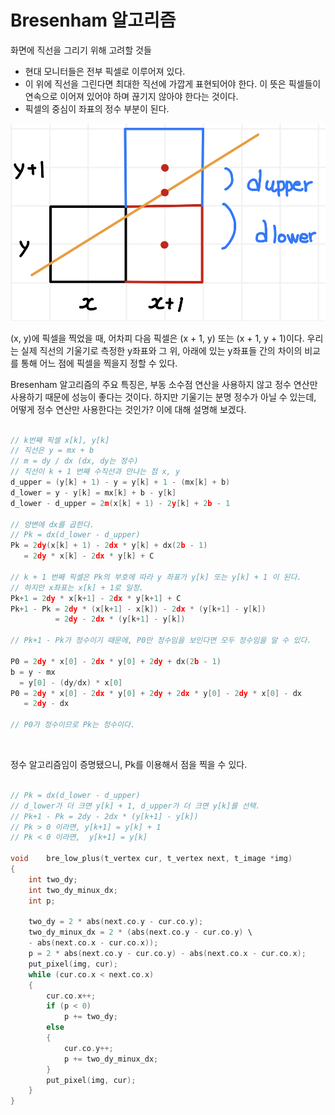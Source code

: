 # Bresenham 알고리즘

화면에 직선을 그리기 위해 고려할 것들
- 현대 모니터들은 전부 픽셀로 이루어져 있다.
- 이 위에 직선을 그린다면 최대한 직선에 가깝게 표현되어야 한다. 이 뜻은 픽셀들이 연속으로 이어져 있어야 하며 끊기지 않아야 한다는 것이다.
- 픽셀의 중심이 좌표의 정수 부분이 된다.

![bresenham](../images/bresenham.png)

(x, y)에 픽셀을 찍었을 때, 어차피 다음 픽셀은 (x + 1, y) 또는 (x + 1, y + 1)이다. 우리는 실제 직선의 기울기로 측정한 y좌표와 그 위, 아래에 있는 y좌표들 간의 차이의 비교를 통해 어느 점에 픽셀을 찍을지 정할 수 있다.

Bresenham 알고리즘의 주요 특징은, 부동 소수점 연산을 사용하지 않고 정수 연산만 사용하기 때문에 성능이 좋다는 것이다. 하지만 기울기는 분명 정수가 아닐 수 있는데, 어떻게 정수 연산만 사용한다는 것인가? 이에 대해 설명해 보겠다.

```c

// k번째 픽셀 x[k], y[k]
// 직선은 y = mx + b
// m = dy / dx (dx, dy는 정수)
// 직선이 k + 1 번째 수직선과 만나는 점 x, y
d_upper = (y[k] + 1) - y = y[k] + 1 - (mx[k] + b)
d_lower = y - y[k] = mx[k] + b - y[k]
d_lower - d_upper = 2m(x[k] + 1) - 2y[k] + 2b - 1

// 양변에 dx를 곱한다.
// Pk = dx(d_lower - d_upper)
Pk = 2dy(x[k] + 1) - 2dx * y[k] + dx(2b - 1)
   = 2dy * x[k] - 2dx * y[k] + C

// k + 1 번째 픽셀은 Pk의 부호에 따라 y 좌표가 y[k] 또는 y[k] + 1 이 된다.
// 하지만 x좌표는 x[k] + 1로 일정.
Pk+1 = 2dy * x[k+1] - 2dx * y[k+1] + C
Pk+1 - Pk = 2dy * (x[k+1] - x[k]) - 2dx * (y[k+1] - y[k])
          = 2dy - 2dx * (y[k+1] - y[k])

// Pk+1 - Pk가 정수이기 때문에, P0만 정수임을 보인다면 모두 정수임을 알 수 있다.

P0 = 2dy * x[0] - 2dx * y[0] + 2dy + dx(2b - 1)
b = y - mx
  = y[0] - (dy/dx) * x[0]
P0 = 2dy * x[0] - 2dx * y[0] + 2dy + 2dx * y[0] - 2dy * x[0] - dx
   = 2dy - dx

// P0가 정수이므로 Pk는 정수이다.

```

<br>

정수 알고리즘임이 증명됐으니, Pk를 이용해서 점을 찍을 수 있다.

```c

// Pk = dx(d_lower - d_upper)
// d_lower가 더 크면 y[k] + 1, d_upper가 더 크면 y[k]를 선택.
// Pk+1 - Pk = 2dy - 2dx * (y[k+1] - y[k])
// Pk > 0 이라면, y[k+1] = y[k] + 1
// Pk < 0 이라면,  y[k+1] = y[k]

void	bre_low_plus(t_vertex cur, t_vertex next, t_image *img)
{
	int	two_dy;
	int	two_dy_minux_dx;
	int	p;

	two_dy = 2 * abs(next.co.y - cur.co.y);
	two_dy_minux_dx = 2 * (abs(next.co.y - cur.co.y) \
	- abs(next.co.x - cur.co.x));
	p = 2 * abs(next.co.y - cur.co.y) - abs(next.co.x - cur.co.x);
	put_pixel(img, cur);
	while (cur.co.x < next.co.x)
	{
		cur.co.x++;
		if (p < 0)
			p += two_dy;
		else
		{
			cur.co.y++;
			p += two_dy_minux_dx;
		}
		put_pixel(img, cur);
	}
}

```